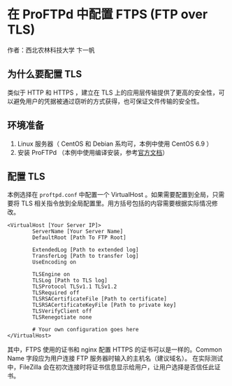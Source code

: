# 在 ProFTPd 中配置 FTPS (FTP over TLS)

作者：西北农林科技大学 卞一帆

## 为什么要配置 TLS

类似于 HTTP 和 HTTPS ，建立在 TLS 上的应用层传输提供了更高的安全性，可以避免用户的凭据被通过窃听的方式获得，也可保证文件传输的安全性。

## 环境准备

1. Linux 服务器（ CentOS 和 Debian 系均可，本例中使用 CentOS 6.9 ）
2. 安装 ProFTPd （本例中使用编译安装，参考[官方文档](http://www.proftpd.org/docs/howto/Compiling.html)）

## 配置 TLS

本例选择在 `proftpd.conf` 中配置一个 VirtualHost 。如果需要配置到全局，只需要将 TLS 相关指令放到全局配置里。用方括号包括的内容需要根据实际情况修改。

```
<VirtualHost [Your Server IP]>
        ServerName [Your Server Name]
        DefaultRoot [Path To FTP Root]

        ExtendedLog [Path to extended log]
        TransferLog [Path to transfer log]
        UseEncoding on

        TLSEngine on
        TLSLog [Path to TLS log]
        TLSProtocol TLSv1.1 TLSv1.2
        TLSRequired off
        TLSRSACertificateFile [Path to certificate]
        TLSRSACertificateKeyFile [Path to private key]
        TLSVerifyClient off
        TLSRenegotiate none

        # Your own configuration goes here
</VirtualHost>
```

其中，FTPS 使用的证书和 nginx 配置 HTTPS 的证书可以是一样的。Common Name 字段应为用户连接 FTP 服务器时输入的主机名（建议域名）。
在实际测试中，FileZilla 会在初次连接时将证书信息显示给用户，让用户选择是否信任此证书。